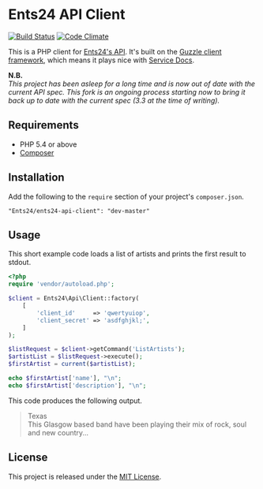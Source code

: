Ents24 API Client
=================

[![Build Status](https://travis-ci.org/hnrysmth/ents24-api-client.svg?branch=master)](https://travis-ci.org/hnrysmth/ents24-api-client)
[![Code Climate](https://codeclimate.com/github/hnrysmth/ents24-api-client/badges/gpa.svg)](https://codeclimate.com/github/hnrysmth/ents24-api-client)

This is a PHP client for [Ents24's API](http://docs.api.ents24.com/). It's built
on the [Guzzle client framework](http://docs.guzzlephp.org/en/latest/), which
means it plays nice with [Service Docs](http://service-docs.adeslade.co.uk/).

**N.B.**<br />
_This project has been asleep for a long time and is now out of date with the current API spec. This fork is an ongoing process starting now to bring it back up to date with the current spec (3.3 at the time of writing)._

Requirements
------------

* PHP 5.4 or above
* [Composer](https://getcomposer.org/)

Installation
------------

Add the following to the `require` section of your project's `composer.json`.

    "Ents24/ents24-api-client": "dev-master"

Usage
-----

This short example code loads a list of artists and prints the first result to
stdout.

```php
<?php
require 'vendor/autoload.php';

$client = Ents24\Api\Client::factory(
    [
        'client_id'     => 'qwertyuiop',
        'client_secret' => 'asdfghjkl;',
    ]
);

$listRequest = $client->getCommand('ListArtists');
$artistList = $listRequest->execute();
$firstArtist = current($artistList);

echo $firstArtist['name'], "\n";
echo $firstArtist['description'], "\n";
```

This code produces the following output.

> Texas  
> This Glasgow based band have been playing their mix of rock, soul and new
> country...


License
-------

This project is released under the [MIT License].

[MIT License]: http://www.opensource.org/licenses/MIT
